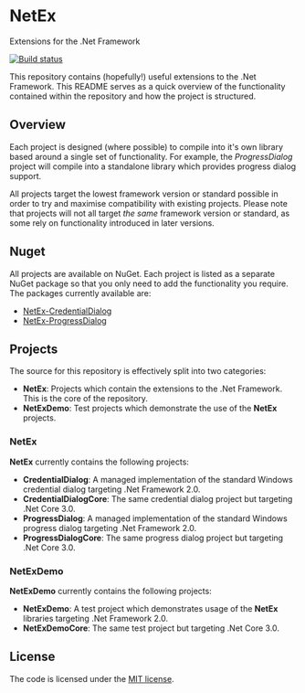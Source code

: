 # NetEx
Extensions for the .Net Framework

[![Build status](https://ci.appveyor.com/api/projects/status/ajcp5ew8672akkme?svg=true)](https://ci.appveyor.com/project/Peckmore/netex)

This repository contains (hopefully!) useful extensions to the .Net Framework. This README serves as a quick overview of the functionality contained within the repository and how the project is structured.

## Overview

Each project is designed (where possible) to compile into it's own library based around a single set of functionality. For example, the *ProgressDialog* project will compile into a standalone library which provides progress dialog support.

All projects target the lowest framework version or standard possible in order to try and maximise compatibility with existing projects. Please note that projects will not all target *the same* framework version or standard, as some rely on functionality introduced in later versions.

## Nuget

All projects are available on NuGet. Each project is listed as a separate NuGet package so that you only need to add the functionality you require. The packages currently available are:

* [NetEx-CredentialDialog](https://www.nuget.org/packages/NetEx-CredentialDialog/)
* [NetEx-ProgressDialog](https://www.nuget.org/packages/NetEx-ProgressDialog/)

## Projects

The source for this repository is effectively split into two categories:

* **NetEx**: Projects which contain the extensions to the .Net Framework. This is the core of the repository.
* **NetExDemo**: Test projects which demonstrate the use of the **NetEx** projects.

### NetEx

**NetEx** currently contains the following projects:

* **CredentialDialog**: A managed implementation of the standard Windows credential dialog targeting .Net Framework 2.0.
* **CredentialDialogCore**: The same credential dialog project but targeting .Net Core 3.0.
* **ProgressDialog**: A managed implementation of the standard Windows progress dialog targeting .Net Framework 2.0.
* **ProgressDialogCore**: The same progress dialog project but targeting .Net Core 3.0.

### NetExDemo

**NetExDemo** currently contains the following projects:

* **NetExDemo**: A test project which demonstrates usage of the **NetEx** libraries targeting .Net Framework 2.0.
* **NetExDemoCore**: The same test project but targeting .Net Core 3.0.

##  License

The code is licensed under the [MIT license](https://github.com/Peckmore/NetEx/blob/master/LICENSE).